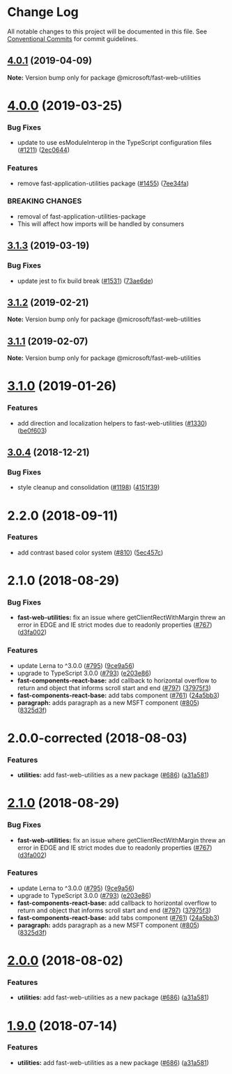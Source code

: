 # Change Log

All notable changes to this project will be documented in this file.
See [Conventional Commits](https://conventionalcommits.org) for commit guidelines.

## [4.0.1](https://github.com/Microsoft/fast-dna/compare/@microsoft/fast-web-utilities@4.0.0...@microsoft/fast-web-utilities@4.0.1) (2019-04-09)

**Note:** Version bump only for package @microsoft/fast-web-utilities





# [4.0.0](https://github.com/Microsoft/fast-dna/compare/@microsoft/fast-web-utilities@3.1.3...@microsoft/fast-web-utilities@4.0.0) (2019-03-25)


### Bug Fixes

* update to use esModuleInterop in the TypeScript configuration files ([#1211](https://github.com/Microsoft/fast-dna/issues/1211)) ([2ec0644](https://github.com/Microsoft/fast-dna/commit/2ec0644))


### Features

* remove fast-application-utilities package ([#1455](https://github.com/Microsoft/fast-dna/issues/1455)) ([7ee34fa](https://github.com/Microsoft/fast-dna/commit/7ee34fa))


### BREAKING CHANGES

* removal of fast-application-utilities-package
* This will affect how imports will be handled by
consumers





## [3.1.3](https://github.com/Microsoft/fast-dna/compare/@microsoft/fast-web-utilities@3.1.2...@microsoft/fast-web-utilities@3.1.3) (2019-03-19)


### Bug Fixes

* update jest to fix build break ([#1531](https://github.com/Microsoft/fast-dna/issues/1531)) ([73ae6de](https://github.com/Microsoft/fast-dna/commit/73ae6de))





## [3.1.2](https://github.com/Microsoft/fast-dna/compare/@microsoft/fast-web-utilities@3.1.1...@microsoft/fast-web-utilities@3.1.2) (2019-02-21)

**Note:** Version bump only for package @microsoft/fast-web-utilities





## [3.1.1](https://github.com/Microsoft/fast-dna/compare/@microsoft/fast-web-utilities@3.1.0...@microsoft/fast-web-utilities@3.1.1) (2019-02-07)

**Note:** Version bump only for package @microsoft/fast-web-utilities





<a name="3.1.0"></a>
# [3.1.0](https://github.com/Microsoft/fast-dna/compare/@microsoft/fast-web-utilities@3.0.4...@microsoft/fast-web-utilities@3.1.0) (2019-01-26)


### Features

* add direction and localization helpers to fast-web-utilities ([#1330](https://github.com/Microsoft/fast-dna/issues/1330)) ([be0f603](https://github.com/Microsoft/fast-dna/commit/be0f603))





<a name="3.0.4"></a>
## [3.0.4](https://github.com/Microsoft/fast-dna/compare/@microsoft/fast-web-utilities@3.0.3...@microsoft/fast-web-utilities@3.0.4) (2018-12-21)


### Bug Fixes

* style cleanup and consolidation ([#1198](https://github.com/Microsoft/fast-dna/issues/1198)) ([4151f39](https://github.com/Microsoft/fast-dna/commit/4151f39))





<a name="2.2.0"></a>
# 2.2.0 (2018-09-11)


### Features

* add contrast based color system ([#810](https://github.com/Microsoft/fast-dna/issues/810)) ([5ec457c](https://github.com/Microsoft/fast-dna/commit/5ec457c))



<a name="2.1.0"></a>
# 2.1.0 (2018-08-29)


### Bug Fixes

* **fast-web-utilities:** fix an issue where getClientRectWithMargin threw an error in EDGE and IE strict modes due to readonly properties ([#767](https://github.com/Microsoft/fast-dna/issues/767)) ([d3fa002](https://github.com/Microsoft/fast-dna/commit/d3fa002))


### Features

* update Lerna to ^3.0.0 ([#795](https://github.com/Microsoft/fast-dna/issues/795)) ([9ce9a56](https://github.com/Microsoft/fast-dna/commit/9ce9a56))
* upgrade to TypeScript 3.0.0 ([#793](https://github.com/Microsoft/fast-dna/issues/793)) ([e203e86](https://github.com/Microsoft/fast-dna/commit/e203e86))
* **fast-components-react-base:** add callback to horizontal overflow to return and object that informs scroll start and end ([#797](https://github.com/Microsoft/fast-dna/issues/797)) ([37975f3](https://github.com/Microsoft/fast-dna/commit/37975f3))
* **fast-components-react-base:** add tabs component ([#761](https://github.com/Microsoft/fast-dna/issues/761)) ([24a5bb3](https://github.com/Microsoft/fast-dna/commit/24a5bb3))
* **paragraph:** adds paragraph as a new MSFT component ([#805](https://github.com/Microsoft/fast-dna/issues/805)) ([8325d3f](https://github.com/Microsoft/fast-dna/commit/8325d3f))



<a name="2.0.0-corrected"></a>
# 2.0.0-corrected (2018-08-03)


### Features

* **utilities:** add fast-web-utilities as a new package ([#686](https://github.com/Microsoft/fast-dna/issues/686)) ([a31a581](https://github.com/Microsoft/fast-dna/commit/a31a581))





<a name="2.1.0"></a>
# [2.1.0](https://github.com/Microsoft/fast-dna/compare/v2.0.0-corrected...v2.1.0) (2018-08-29)


### Bug Fixes

* **fast-web-utilities:** fix an issue where getClientRectWithMargin threw an error in EDGE and IE strict modes due to readonly properties ([#767](https://github.com/Microsoft/fast-dna/issues/767)) ([d3fa002](https://github.com/Microsoft/fast-dna/commit/d3fa002))


### Features

* update Lerna to ^3.0.0 ([#795](https://github.com/Microsoft/fast-dna/issues/795)) ([9ce9a56](https://github.com/Microsoft/fast-dna/commit/9ce9a56))
* upgrade to TypeScript 3.0.0 ([#793](https://github.com/Microsoft/fast-dna/issues/793)) ([e203e86](https://github.com/Microsoft/fast-dna/commit/e203e86))
* **fast-components-react-base:** add callback to horizontal overflow to return and object that informs scroll start and end ([#797](https://github.com/Microsoft/fast-dna/issues/797)) ([37975f3](https://github.com/Microsoft/fast-dna/commit/37975f3))
* **fast-components-react-base:** add tabs component ([#761](https://github.com/Microsoft/fast-dna/issues/761)) ([24a5bb3](https://github.com/Microsoft/fast-dna/commit/24a5bb3))
* **paragraph:** adds paragraph as a new MSFT component ([#805](https://github.com/Microsoft/fast-dna/issues/805)) ([8325d3f](https://github.com/Microsoft/fast-dna/commit/8325d3f))





<a name="2.0.0"></a>
# [2.0.0](https://github.com/Microsoft/fast-dna/compare/v1.6.0...v2.0.0) (2018-08-02)


### Features

* **utilities:** add fast-web-utilities as a new package ([#686](https://github.com/Microsoft/fast-dna/issues/686)) ([a31a581](https://github.com/Microsoft/fast-dna/commit/a31a581))




<a name="1.9.0"></a>
# [1.9.0](https://github.com/Microsoft/fast-dna/compare/v1.6.0...v1.9.0) (2018-07-14)


### Features

* **utilities:** add fast-web-utilities as a new package ([#686](https://github.com/Microsoft/fast-dna/issues/686)) ([a31a581](https://github.com/Microsoft/fast-dna/commit/a31a581))
